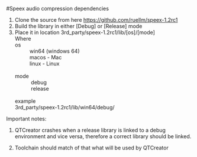 #Speex audio compression dependencies

1. Clone the source from here https://github.com/ruellm/speex-1.2rc1
2. Build the library in either [Debug] or [Release] mode
3. Place it in location
   3rd_party/speex-1.2rc1/lib/[os]/[mode] <br/>
   Where
   <br/>
   os <br/>
   &nbsp;&nbsp;&nbsp;&nbsp;&nbsp;&nbsp;&nbsp;&nbsp;&nbsp;&nbsp;win64 (windows 64) <br/>
   &nbsp;&nbsp;&nbsp;&nbsp;&nbsp;&nbsp;&nbsp;&nbsp;&nbsp;&nbsp;macos - Mac <br/>
   &nbsp;&nbsp;&nbsp;&nbsp;&nbsp;&nbsp;&nbsp;&nbsp;&nbsp;&nbsp;linux - Linux <br/>
   <br/>
   mode <br/>
   &nbsp;&nbsp;&nbsp;&nbsp;&nbsp;&nbsp;&nbsp;&nbsp;&nbsp;&nbsp; debug <br/>
   &nbsp;&nbsp;&nbsp;&nbsp;&nbsp;&nbsp;&nbsp;&nbsp;&nbsp;&nbsp; release 
   <br/>    
   example <br/>
   3rd_party/speex-1.2rc1/lib/win64/debug/

Important notes:
1. QTCreator crashes when a release library is linked to a debug environment and vice versa, therefore a correct library should be linked.

2. Toolchain should match of that what will be used by QTCreator
   	